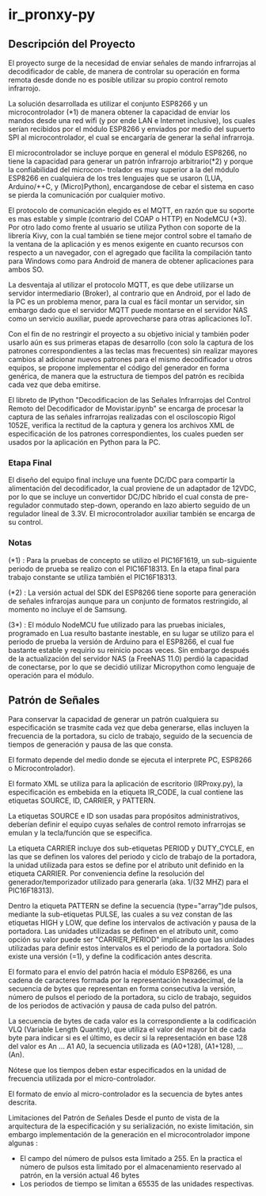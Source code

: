 # ir_pronxy-py

## Descripción del Proyecto

 El proyecto surge de la necesidad de enviar señales de mando infrarrojas al decodificador
 de cable, de manera de controlar su operación en forma remota desde donde no es posible 
 utilizar su propio control remoto infrarrojo.

 La solución desarrollada es utilizar el conjunto ESP8266 y un microcontrolador (\*1) de
 manera obtener la capacidad de enviar los mandos desde una red wifi (y por ende LAN e
 Internet inclusive), los cuales serían recibidos por el módulo ESP8266 y enviados por
 medio del supuerto SPI al microcontrolador, el cual se encargaría de generar la señal
 infrarroja.

 El microcontrolador se incluye porque en general el módulo ESP8266, no tiene la capacidad
 para generar un patrón infrarrojo arbitrario(\*2) y porque la confiabilidad del microcon-
 trolador es muy superior a la del módulo ESP8266 en cualquiera de los tres lenguajes que 
 se  usaron (LUA, Arduino/++C, y (Micro)Python), encargandose de cebar el sistema en caso 
 se pierda la comunicación por cualquier motivo.  

 El protocolo de comunicación elegido es el MQTT, en razón que su soporte es mas estable y
 simple (contrario del COAP o HTTP) en NodeMCU (\*3). Por otro lado como frente al usuario se
 utiliza Python con soporte de la librería Kivy, con la cual también se tiene mejor control
 sobre el tamaño de la ventana de la aplicación y es menos exigente en cuanto recursos con
 respecto a un navegador, con el agregado que facilita la compilación tanto para Windows como
 para Android de manera de obtener aplicaciones para ambos SO.

 La desventaja al utilizar el protocolo MQTT, es que debe utilizarse un servidor intermediario
 (Broker), al contrario que en Android, por el lado de la PC es un problema menor, para la
 cual es fácil montar un servidor, sin embargo dado que el servidor MQTT puede montarse en el
 servidor NAS como un servicio auxiliar, puede aprovecharse para otras aplicaciones IoT.

 Con el fin de no restringir el proyecto a su objetivo inicial y también poder usarlo aún
 es sus primeras etapas de desarrollo (con solo la captura de los patrones correspondientes a
 las teclas mas frecuentes) sin realizar mayores cambios al adicionar nuevos patrones para
 el mismo decodificador u otros equipos, se propone implementar el código del generador en
 forma genérica, de manera que la estructura de tiempos del patrón es recibida cada vez
 que deba emitirse.

 El libreto de IPython "Decodificacion de las Señales Infrarrojas del Control Remoto del
 Decodificador de Movistar.ipynb" se encarga de procesar la captura de las señales
 infrarrojas realizadas con el osciloscopio Rigol 1052E, verifica la rectitud de la captura
 y genera los archivos XML de especificación de los patrones correspondientes, los
 cuales pueden ser usados por la aplicación en Python para la PC.

### Etapa Final 

 
 El diseño del equipo final incluye una fuente DC/DC para compartir la alimentación del 
 decodificador, la cual proviene de un adaptador de 12VDC, por lo que se incluye un 
 convertidor DC/DC híbrido el cual consta de pre-regulador conmutado step-down, operando en
 lazo abierto seguido de un regulador líneal de 3.3V. El microcontrolador auxiliar también
 se encarga de su control.
 
### Notas

 (\*1) : Para la pruebas de concepto se utilizo el PIC16F1619, un sub-siguiente periodo de
        prueba se realizo con el PIC16F18313. En la etapa final para trabajo constante se
        utiliza también el PIC16F18313.

 (\*2) : La versión actual del SDK del ESP8266 tiene soporte para generación de señales
        infrarojas aunque para un conjunto de formatos restringido, al momento no incluye
        el de Samsung.

 (3\*) : El módulo NodeMCU fue utilizado para las pruebas iniciales, programado en Lua
        resulto bastante inestable, en su lugar se utilizo para el periodo de prueba
        la versión de Arduino para el ESP8266, el cual fue bastante estable y requirio
        su reinicio pocas veces. Sin embargo después de la actualización del servidor 
        NAS (a FreeNAS 11.0) perdió la capacidad de conectarse, por lo que se decidió
        utilizar Micropython como lenguaje de operación para el módulo.


## Patrón de Señales
  
Para conservar la capacidad de generar un patrón cualquiera su especificación se trasmite
cada vez que deba generarse, ellas incluyen la frecuencia de la portadora, su ciclo de 
trabajo, seguido de la secuencia de tiempos de generación y pausa de las que consta.

El formato depende del medio donde se ejecuta el interprete PC, ESP8266 o Microcontrolador).

El formato XML se utiliza para la aplicación de escritorio (IRProxy.py), la especificación 
es embebida en la etiqueta IR_CODE, la cual contiene las etiquetas SOURCE, ID, CARRIER, y
PATTERN.

La etiquetas SOURCE e ID son usadas para propósitos administrativos, deberían definir 
el equipo cuyas señales de control remoto infrarrojas se emulan y la tecla/función que
se especifica.

La etiqueta CARRIER incluye dos sub-etiquetas PERIOD y DUTY_CYCLE, en las que se definen 
los valores del periodo y ciclo de trabajo de la portadora, la unidad utilizada para estos
se define por el atributo unit definido en la etiqueta CARRIER. Por conveniencia define 
la resolución del generador/temporizador utilizado para generarla (aka. 1/(32 MHZ) para 
el PIC16F18313).

Dentro la etiqueta PATTERN se define la secuencia (type="array")de pulsos, mediante la 
sub-etiquetas PULSE, las cuales a su vez constan de las etiquetas HIGH y LOW, que define los 
intervalos de activación y pausa de la portadora. Las unidades utilizadas se definen en el 
atributo unit, como opción su valor puede ser "CARRIER_PERIOD" implicando que las unidades 
utilizadas para definir estos intervalos es el periodo de la portadora.
Solo existe una versión (=1), y define la codificación antes descrita.

El formato para el envío del patrón hacia el módulo ESP8266, es una cadena de caracteres 
formada por la representación hexadecimal, de la secuencia de bytes que representan en forma 
consecutiva la versión, número de pulsos el periodo de la portadora, su ciclo de trabajo,
seguidos de los periodos de activación y pausa de cada pulso del patrón. 

La secuencia de bytes de cada valor es la correspondiente a la codificación VLQ (Variable 
Length Quantity), que utiliza el valor del mayor bit de cada byte para indicar si es el 
último, es decir si la representación en base 128 del valor es An ... A1 A0, la secuencia
utilizada es (A0+128), (A1+128), ... (An). 


Nótese que los tiempos deben estar especificados en la unidad de frecuencia utilizada 
por el micro-controlador.

El formato de envío al micro-controlador es la secuencia de bytes antes descrita.


Limitaciones del Patrón de Señales
Desde el punto de vista de la arquitectura de la especificación y su serialización, 
no existe limitación, sin embargo implementación de la generación en el microcontrolador 
impone algunas :
  - El campo del número de pulsos esta limitado a 255. En la practica el número de 
    pulsos esta limitado por el almacenamiento reservado al patrón, en la versión 
    actual 46 bytes
  - Los periodos de tiempo se limitan a 65535 de las unidades respectivas.
 



